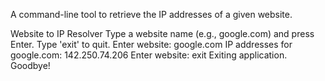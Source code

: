 A command-line tool to retrieve the IP addresses of a given website.

Website to IP Resolver
Type a website name (e.g., google.com) and press Enter. Type 'exit' to quit.
Enter website: google.com
IP addresses for google.com:
142.250.74.206
Enter website: exit
Exiting application. Goodbye!
